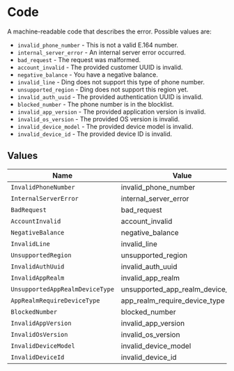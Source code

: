 # Code

A machine-readable code that describes the error. Possible values are:
  * `invalid_phone_number` - This is not a valid E.164 number.
  * `internal_server_error` - An internal server error occurred.
  * `bad_request` - The request was malformed.
  * `account_invalid` - The provided customer UUID is invalid.
  * `negative_balance` - You have a negative balance.
  * `invalid_line` - Ding does not support this type of phone number.
  * `unsupported_region` - Ding does not support this region yet.
  * `invalid_auth_uuid` - The provided authentication UUID is invalid.
  * `blocked_number` - The phone number is in the blocklist.
  * `invalid_app_version` - The provided application version is invalid.
  * `invalid_os_version` - The provided OS version is invalid.
  * `invalid_device_model` - The provided device model is invalid.
  * `invalid_device_id` - The provided device ID is invalid.



## Values

| Name                              | Value                             |
| --------------------------------- | --------------------------------- |
| `InvalidPhoneNumber`              | invalid_phone_number              |
| `InternalServerError`             | internal_server_error             |
| `BadRequest`                      | bad_request                       |
| `AccountInvalid`                  | account_invalid                   |
| `NegativeBalance`                 | negative_balance                  |
| `InvalidLine`                     | invalid_line                      |
| `UnsupportedRegion`               | unsupported_region                |
| `InvalidAuthUuid`                 | invalid_auth_uuid                 |
| `InvalidAppRealm`                 | invalid_app_realm                 |
| `UnsupportedAppRealmDeviceType`   | unsupported_app_realm_device_type |
| `AppRealmRequireDeviceType`       | app_realm_require_device_type     |
| `BlockedNumber`                   | blocked_number                    |
| `InvalidAppVersion`               | invalid_app_version               |
| `InvalidOsVersion`                | invalid_os_version                |
| `InvalidDeviceModel`              | invalid_device_model              |
| `InvalidDeviceId`                 | invalid_device_id                 |